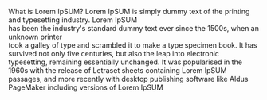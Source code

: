 What is Lorem IpSUM?
Lorem IpSUM is simply dummy text of the printing and typesetting industry. Lorem IpSUM  
has been the industry's standard dummy text ever since the 1500s, when an unknown printer  
took a galley of type and scrambled it to make a type specimen book. It has survived not 
only  five centuries, but also the leap into electronic typesetting, remaining essentially 
unchanged. It was popularised in the 1960s with the release of Letraset sheets containing 
Lorem IpSUM passages, and more recently with desktop publishing software like Aldus 
PageMaker including versions of Lorem IpSUM
 
